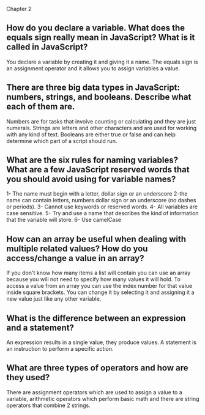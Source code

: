 Chapter 2

## How do you declare a variable. What does the equals sign really mean in JavaScript? What is it called in JavaScript?
  You declare a variable by creating it and giving it a name. The equals sign is an assignment operator and it allows you to assign variables a value.

## There are three big data types in JavaScript: numbers, strings, and booleans. Describe what each of them are.
  Numbers are for tasks that involve counting or calculating and they are just numerals. Strings are letters and other characters and are used for working with any kind of text. Booleans are either true or false and can help determine which part of a script should run.

## What are the six rules for naming variables? What are a few JavaScript reserved words that you should avoid using for variable names?
  1- The name must begin with a letter, dollar sign or an underscore
  2-the name can contain letters, numbers dollar sign or an underscore (no dashes or periods).
  3- Cannot use keywords or reserved words.
  4- All variables are case sensitive.
  5- Try and use a name that describes the kind of information that the variable will store.
  6- Use camelCase


## How can an array be useful when dealing with multiple related values? How do you access/change a value in an array?
  If you don't know how many items a list will contain you can use an array because you will not need to specify how many values it will hold. To access a value from an array you can use the index number for that value inside square brackets. You can change it by selecting it and assigning it a new value just like any other variable.

## What is the difference between an expression and a statement?
  An expression results in a single value, they produce values. A statement is an instruction to perform a specific action.

## What are three types of operators and how are they used?
  There are assignment operators which are used to assign a value to a variable, arithmetic operators which perform basic math and there are string operators that combine 2 strings.
